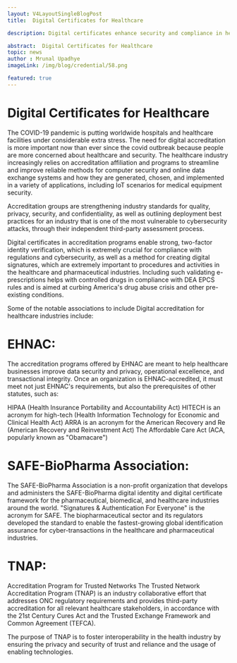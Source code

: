 ```yaml
---
layout: V4LayoutSingleBlogPost
title:  Digital Certificates for Healthcare

description: Digital certificates enhance security and compliance in healthcare, with accreditation programs and industry standards.

abstract:  Digital Certificates for Healthcare
topic: news
author : Mrunal Upadhye
imageLink: /img/blog/credential/58.png

featured: true
---
```


# Digital Certificates for Healthcare


The COVID-19 pandemic is putting worldwide hospitals and healthcare facilities under considerable extra stress. The need for digital accreditation is more important now than ever since the covid outbreak because people are more concerned about healthcare and security. The healthcare industry increasingly relies on accreditation affiliation and programs to streamline and improve reliable methods for computer security and online data exchange systems and how they are generated, chosen, and implemented in a variety of applications, including IoT scenarios for medical equipment security.

Accreditation groups are strengthening industry standards for quality, privacy, security, and confidentiality, as well as outlining deployment best practices for an industry that is one of the most vulnerable to cybersecurity attacks, through their independent third-party assessment process.

Digital certificates in accreditation programs enable strong, two-factor identity verification, which is extremely crucial for compliance with regulations and cybersecurity, as well as a method for creating digital signatures, which are extremely important to procedures and activities in the healthcare and pharmaceutical industries. Including such validating e-prescriptions helps with controlled drugs in compliance with DEA EPCS rules and is aimed at curbing America's drug abuse crisis and other pre-existing conditions.

Some of the notable associations to include Digital accreditation for healthcare industries include:

# EHNAC:

The accreditation programs offered by EHNAC are meant to help healthcare businesses improve data security and privacy, operational excellence, and transactional integrity. Once an organization is EHNAC-accredited, it must meet not just EHNAC's requirements, but also the prerequisites of other statutes, such as:

HIPAA (Health Insurance Portability and Accountability Act) 
HITECH is an acronym for high-tech (Health Information Technology for Economic and Clinical Health Act)
ARRA is an acronym for the American Recovery and Re (American Recovery and Reinvestment Act)
The Affordable Care Act (ACA, popularly known as "Obamacare") 


# SAFE-BioPharma Association:

The SAFE-BioPharma Association is a non-profit organization that develops and administers the SAFE-BioPharma digital identity and digital certificate framework for the pharmaceutical, biomedical, and healthcare industries around the world. "Signatures & Authentication For Everyone" is the acronym for SAFE.  The biopharmaceutical sector and its regulators developed the standard to enable the fastest-growing global identification assurance for cyber-transactions in the healthcare and pharmaceutical industries.

#   TNAP:

Accreditation Program for Trusted Networks The Trusted Network Accreditation Program (TNAP) is an industry collaborative effort that addresses ONC regulatory requirements and provides third-party accreditation for all relevant healthcare stakeholders, in accordance with the 21st Century Cures Act and the Trusted Exchange Framework and Common Agreement (TEFCA).

The purpose of TNAP is to foster interoperability in the health industry by ensuring the privacy and security of trust and reliance and the usage of enabling technologies.


